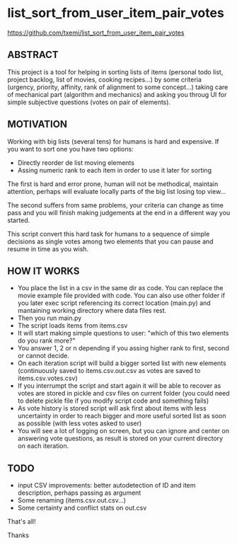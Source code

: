 # list_sort_from_user_item_pair_votes

https://github.com/txemi/list_sort_from_user_item_pair_votes


## ABSTRACT

This project is a tool for helping in sorting lists of items (personal todo list, project backlog, list of movies, cooking recipes...) by some criteria (urgency, priority, affinity, rank of alignment to some concept...) taking care of mechanical part (algorithm and mechanics) and asking you throug UI for simple subjective questions (votes on pair of elements).

## MOTIVATION

Working with big lists (several tens)  for humans is hard and expensive. If you want to sort one you have two options:
* Directly reorder de list moving elements
* Assing numeric rank to each item in order to use it later for sorting

The first is hard and error prone, human will not be methodical, maintain attention, perhaps will evaluate locally parts of the big list losing top view...

The second suffers from same problems, your criteria can change as time pass and you will finish making judgements at the end in a different way you started.

This script convert this hard task for humans to a sequence of simple decisions as single votes among two elements that you can pause and resume in time as you wish.

## HOW IT WORKS

* You place the list in a csv in the same dir as code. You can replace the movie example file provided with code. You can also use other folder if you later exec script referencing its correct location (main.py) and mantaining working directory where data files rest.
* Then you run main.py
* The script loads items from items.csv
* It will start making simple questions to user: "which of this two elements do you rank more?"
* You answer 1, 2 or n depending if you assing higher rank to first, second or cannot decide.
* On each iteration script will build a bigger sorted list with new elements (continuously saved to items.csv.out.csv as votes are saved to items.csv.votes.csv)
* If you interrumpt the script and start again it will be able to recover as votes are stored in pickle and csv files on current folder (you could need to delete pickle file if you modify script code and something fails)
* As vote history is stored script will ask first about items with less uncertainty in order to reach bigger and more useful sorted list as soon as possible (with less votes asked to user)
* You will see a lot of logging on screen, but you can ignore and center on answering vote questions, as result is stored on your current directory on each iteration.

## TODO
* input CSV improvements: better autodetection of ID and item description, perhaps passing as argument
* Some renaming (items.csv.out.csv...)
* Some certainty and conflict stats on out.csv

That's all!

Thanks